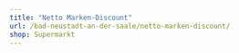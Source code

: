 ```yaml
---
title: "Netto Marken-Discount"
url: /bad-neustadt-an-der-saale/netto-marken-discount/
shop: Supermarkt
---
```

